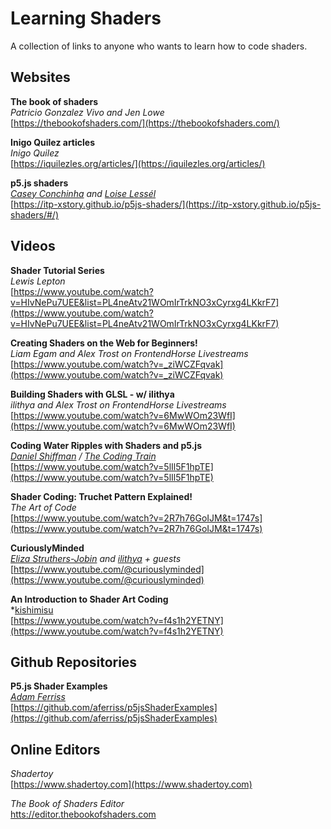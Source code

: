 # Learning Shaders

A collection of links to anyone who wants to learn how to code shaders.

## Websites

**The book of shaders**  
*Patricio Gonzalez Vivo and Jen Lowe*  
[https://thebookofshaders.com/](https://thebookofshaders.com/)

**Inigo Quilez articles**  
*Inigo Quilez*  
[https://iquilezles.org/articles/](https://iquilezles.org/articles/)  

**p5.js shaders**  
*[Casey Conchinha](https://github.com/kcconch) and [Loise Lessél](http://www.louiselessel.com/)*  
[https://itp-xstory.github.io/p5js-shaders/](https://itp-xstory.github.io/p5js-shaders/#/)

## Videos

**Shader Tutorial Series**  
*Lewis Lepton*  
[https://www.youtube.com/watch?v=HIvNePu7UEE&list=PL4neAtv21WOmIrTrkNO3xCyrxg4LKkrF7](https://www.youtube.com/watch?v=HIvNePu7UEE&list=PL4neAtv21WOmIrTrkNO3xCyrxg4LKkrF7)

**Creating Shaders on the Web for Beginners!**  
*Liam Egam and Alex Trost on FrontendHorse Livestreams*  
[https://www.youtube.com/watch?v=_ziWCZFqvak](https://www.youtube.com/watch?v=_ziWCZFqvak)

**Building Shaders with GLSL - w/ ilithya**  
*ilithya and Alex Trost on FrontendHorse Livestreams*  
[https://www.youtube.com/watch?v=6MwWOm23WfI](https://www.youtube.com/watch?v=6MwWOm23WfI)

**Coding Water Ripples with Shaders and p5.js**  
*[Daniel Shiffman](https://github.com/shiffman) / [The Coding Train](https://thecodingtrain.com/)*  
[https://www.youtube.com/watch?v=5lIl5F1hpTE](https://www.youtube.com/watch?v=5lIl5F1hpTE)

**Shader Coding: Truchet Pattern Explained!**  
*The Art of Code*  
[https://www.youtube.com/watch?v=2R7h76GoIJM&t=1747s](https://www.youtube.com/watch?v=2R7h76GoIJM&t=1747s)

**CuriouslyMinded**  
*[Eliza Struthers-Jobin](https://elizasj.com/) and [ilithya](https://www.ilithya.rocks/) + guests*  
[https://www.youtube.com/@curiouslyminded](https://www.youtube.com/@curiouslyminded)  

**An Introduction to Shader Art Coding**  
*[kishimisu](https://www.youtube.com/@kishimisu)  
[https://www.youtube.com/watch?v=f4s1h2YETNY](https://www.youtube.com/watch?v=f4s1h2YETNY)

## Github Repositories

**P5.js Shader Examples**  
*[Adam Ferriss](https://github.com/aferriss)*  
[https://github.com/aferriss/p5jsShaderExamples](https://github.com/aferriss/p5jsShaderExamples)

## Online Editors  

*Shadertoy*  
[https://www.shadertoy.com](https://www.shadertoy.com)

*The Book of Shaders Editor*  
[htts://editor.thebookofshaders.com](htts://editor.thebookofshaders.com)
